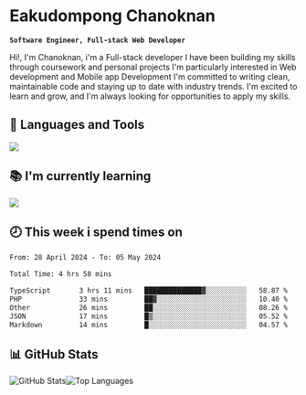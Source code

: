 # Eakudompong Chanoknan

**`Software Engineer, Full-stack Web Developer`**

<p>Hi!, I'm Chanoknan, i'm a Full-stack developer I have been building my skills
through coursework and personal projects I'm particularly interested in Web development
and Mobile app Development I'm committed to writing clean, maintainable
code and staying up to date with industry trends. I'm excited to learn
and grow, and I'm always looking for opportunities to apply my skills.</p>

## 🔧 Languages and Tools

  <a href="https://skillicons.dev">
    <img src="https://skillicons.dev/icons?i=typescript,javascript,html,css,php,java,python,laravel,nodejs,mongodb,react,nextjs,tailwind,mysql,planetscale,postgres,firebase&perline=9" />
  </a>
  
## 📚 I'm currently learning
  <a href="https://skillicons.dev">
    <img src="https://skillicons.dev/icons?i=go,rust,kotlin,androidstudio,graphql,docker,kubernetes,gcp,aws" />
  </a>

## 🕗 This week i spend times on

<!--START_SECTION:waka-->

```txt
From: 28 April 2024 - To: 05 May 2024

Total Time: 4 hrs 58 mins

TypeScript       3 hrs 11 mins   ██████████████▓░░░░░░░░░░   58.87 %
PHP              33 mins         ██▓░░░░░░░░░░░░░░░░░░░░░░   10.40 %
Other            26 mins         ██░░░░░░░░░░░░░░░░░░░░░░░   08.26 %
JSON             17 mins         █▒░░░░░░░░░░░░░░░░░░░░░░░   05.52 %
Markdown         14 mins         █░░░░░░░░░░░░░░░░░░░░░░░░   04.57 %
```

<!--END_SECTION:waka-->

## 📊 GitHub Stats

<p style="display: flex">
  <img alt="GitHub Stats" src="https://github-readme-stats.vercel.app/api?username=EC-9624&show_icons=true&theme=gruvbox&count_private=true"/>
  <img alt="Top Languages" src="https://github-readme-stats.vercel.app/api/top-langs/?username=EC-9624&layout=compact&theme=gruvbox" />  
</p>
